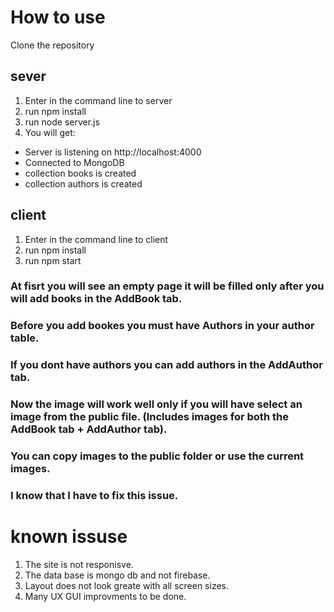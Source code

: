 # How to use
Clone the repository

## sever
1. Enter in the command line to server 
2. run npm install
3. run node server.js
4. You will get:
  - Server is listening on http://localhost:4000
  - Connected to MongoDB
  - collection books is created
  - collection authors is created

## client
1. Enter in the command line to client
2. run npm install
3. run npm start

### At fisrt you will see an empty page it will be filled only after you will add books in the AddBook tab.
### Before you add bookes you must have Authors in your author table.
### If you dont have authors you can add authors in the AddAuthor tab.
### Now the image will work well only if you will have select an image from the public file. (Includes images for both the AddBook tab + AddAuthor tab).
### You can copy images to the public folder or use the current images.
### I know that I have to fix this issue.

# known issuse
1. The site is not responisve.
2. The data base is mongo db and not firebase.
3. Layout does not look greate with all screen sizes.
4. Many UX GUI improvments to be done.
